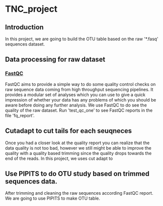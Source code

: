 # TNC_project
## Introduction
In this project, we are going to build the OTU table based on the raw '*.fasq' sequences dataset. 

## Data processing for raw dataset
### [FastQC](https://www.bioinformatics.babraham.ac.uk/projects/fastqc/)
FastQC aims to provide a simple way to do some quality control checks on raw sequence data coming from high throughput sequencing pipelines. It provides a modular set of analyses which you can use to give a quick impression of whether your data has any problems of which you should be aware before doing any further analysis.
We use FastQC to do see the quality of the raw dataset. Run 'test_qc_one' to see FastQC reports in the file 'fq_report'.


## Cutadapt to cut tails for each seuqneces
Once you had a closer look at the quality report you can realize that the data quality is not too bad, however we still might be able to improve the quality with a quality based trimming since the quality drops towards the end of the reads. In this project, we uses cut adapt to 
## Use PIPITS to do OTU study based on trimmed sequences data.
After trimming and cleaning the raw sequences according FastQC report. We are going to use PIPITS to make OTU table.
